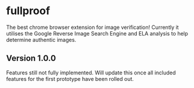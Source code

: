 # fullproof
The best chrome browser extension for image verification! Currently it utilises the Google Reverse Image Search Engine and ELA analysis to help determine authentic images.

## Version 1.0.0
Features still not fully implemented. Will update this once all included features for the first prototype have been rolled out.
